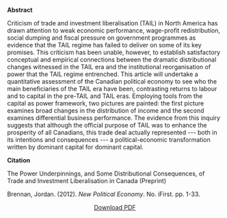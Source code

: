 
<b>Abstract</b>

Criticism of trade and investment liberalisation (TAIL) in North America has drawn attention to weak economic performance, wage-profit redistribution, social dumping and fiscal pressure on government programmes as evidence that the TAIL regime has failed to deliver on some of its key promises. This criticism has been unable, however, to establish satisfactory conceptual and empirical connections between the dramatic distributional changes witnessed in the TAIL era and the institutional reorganisation of power that the TAIL regime entrenched. This article will undertake a quantitative assessment of the Canadian political economy to see who the main beneficiaries of the TAIL era have been, contrasting returns to labour and to capital in the pre-TAIL and TAIL eras. Employing tools from the capital as power framework, two pictures are painted: the first picture examines broad changes in the distribution of income and the second examines differential business performance. The evidence from this inquiry suggests that although the official purpose of TAIL was to enhance the prosperity of all Canadians, this trade deal actually represented --- both in its intentions and consequences --- a political-economic transformation written by dominant capital for dominant capital.


<b>Citation</b>

The Power Underpinnings, and Some Distributional Consequences, of Trade and Investment Liberalisation in Canada (Preprint)

Brennan, Jordan. (2012). <i>New Political Economy</i>. No. iFirst. pp. 1-33.

<div style="text-align:center">
<a href="http://bnarchives.yorku.ca/351/02/20121200_brennan_the_power_underpinnings_and_some_distributional_consequences_aam.pdf">Download PDF</a>
</div>





